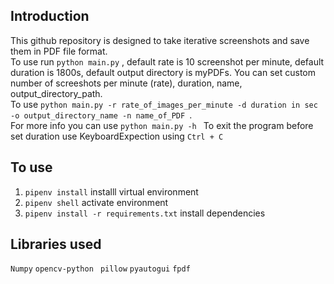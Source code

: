 ## Introduction
This github repository is designed to take iterative screenshots and save them in PDF file format.<br>
To use run `python main.py` , default rate is 10 screenshot per minute, default duration is 1800s, default output directory is myPDFs.
You can set custom number of screeshots per minute (rate), duration, name, output_directory_path.<br>
To use  `python main.py -r rate_of_images_per_minute -d duration in sec -o output_directory_name -n name_of_PDF `.  <br>
For more info you can use `python main.py -h `
To exit the program before set duration use KeyboardExpection using `Ctrl + C`

## To use
1. `pipenv install`  installl virtual environment
2. `pipenv shell`  activate environment
3. `pipenv install -r requirements.txt` install dependencies

## Libraries used
`Numpy` `opencv-python ` `pillow` `pyautogui` `fpdf` 
